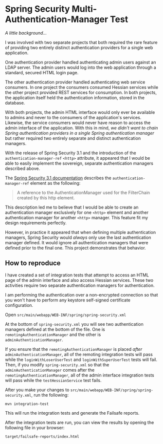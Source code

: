 Spring Security Multi-Authentication-Manager Test
=================================================

_A little background..._

I was involved with two separate projects that both required the rare feature of providing two entirely distinct
authentication providers for a single web application.

One authentication provider handled authenticating admin users against an LDAP server.  The admin users would log into
the web application through a standard, secured HTML login page.

The other authentication provider handled authenticating web service consumers.  In one project the consumers consumed
Hessian services while the other project provided REST services for consumption.  In both projects, the application
itself held the authentication information, stored in the database.

With both projects, the admin HTML interface would only ever be available to admins and never to the consumers of the
application's services.  Likewise, the service consumers would never have reason to access the admin interface of the
application.  With this in mind, _we didn't want to chain Spring authentication providers in a single Spring
authentication manager_ but rather required two entirely separate and distinct authentication managers.

With the release of Spring Security 3.1 and the introduction of the `authentication-manager-ref` `<http>` attribute, it
appeared that I would be able to easily implement the sovereign, separate authentication managers described above.

The [Spring Security 3.1 documentation](http://static.springsource.org/spring-security/site/docs/3.1.x/reference/springsecurity-single.html)
describes the `authentication-manager-ref` element as the following:

> A reference to the AuthenticationManager used for the FilterChain created by this http element.

This description led me to believe that I would be able to create an authentication manager exclusively for one `<http>`
element and another authentication manager for another `<http>` manager.  This feature fit my design requirements
perfectly.

However, in practice it appeared that when defining multiple authentication managers, Spring Security would *always*
only use the last authentication manager defined.  It would ignore all authentication managers that were defined prior
to the final one.  This project demonstrates that behavior.

How to reproduce
----------------

I have created a set of integration tests that attempt to access an HTML page of the admin interface and also access
Hessian services.  These two activities require two separate authentication managers for authentication.

I am performing the authentication over a non-encrypted connection so that you won't have to perform any keystore
self-signed certificate configuration.

Open `src/main/webapp/WEB-INF/spring/spring-security.xml`

At the bottom of `spring-security.xml` you will see two authentication managers defined at the bottom of the file.  One
is `remotingAuthenticationManager` and the other is `adminAuthenticationManager`.

If you ensure that the `remotingAuthenticationManager` is placed _after_ `adminAuthenticationManager`, all of the
remoting integration tests will pass while the `loginWithLoserUserTest` and `loginWithSuperUserTest` tests will fail.
Then, if you modify `spring-security.xml` so that the `adminAuthenticationManager` comes after the
`remotingAuthenticationManager`, all of the admin interface integration tests will pass while the `testHessianService`
test fails.

After you make your changes to `src/main/webapp/WEB-INF/spring/spring-security.xml`, run the following:

    mvn integration-test

This will run the integration tests and generate the Failsafe reports.

After the integration tests are run, you can view the results by opening the following file in your browser:

    target/failsafe-reports/index.html
